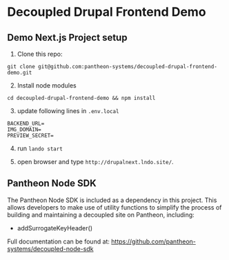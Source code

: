 # Decoupled Drupal Frontend Demo

## Demo Next.js Project setup

1. Clone this repo:
```
git clone git@github.com:pantheon-systems/decoupled-drupal-frontend-demo.git
```

2. Install node modules
```
cd decoupled-drupal-frontend-demo && npm install
```

3. update following lines in `.env.local`
```
BACKEND_URL=
IMG_DOMAIN=
PREVIEW_SECRET=
```

4. run `lando start`

5. open browser and type `http://drupalnext.lndo.site/`.

## Pantheon Node SDK

The Pantheon Node SDK is included as a dependency in this project. This allows developers to make use
of utility functions to simplify the process of building and maintaining a decoupled site on Pantheon,
including:

* addSurrogateKeyHeader()

Full documentation can be found at: https://github.com/pantheon-systems/decoupled-node-sdk